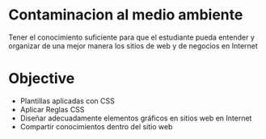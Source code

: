 # Contaminacion al medio ambiente
Tener el conocimiento suficiente para que el estudiante pueda entender y organizar de una mejor manera
los sitios de web y de negocios en Internet 

<h1>Objective</h1>

<ul>
  <li> Plantillas aplicadas con CSS</li>
  <li>Aplicar Reglas CSS</li>
  <li>Diseñar adecuadamente elementos gráficos en sitios web en Internet </li>
  <li> Compartir conocimientos dentro del sitio web</li>
  </ul>



